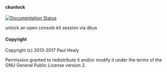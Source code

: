#### ckunlock

[![Documentation Status](https://readthedocs.org/projects/ckunlock/badge/?version=latest)](http://ckunlock.readthedocs.io/en/latest/?badge=latest)

unlock an open console kit session via dbus 


#### Copyright

Copyright (c) 2013-2017 Paul Healy

Permission granted to redistribute it and/or modify it under the terms of the
GNU General Public License version 2.